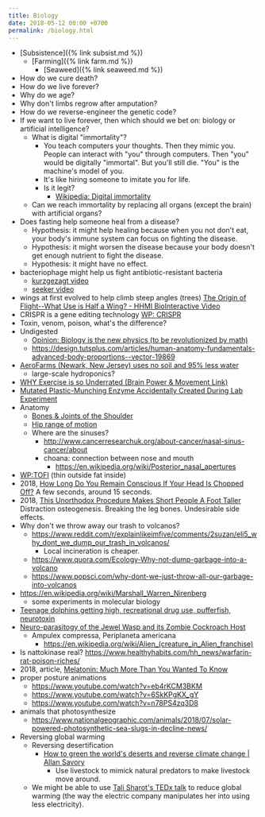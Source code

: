 ```yaml
---
title: Biology
date: 2018-05-12 00:00 +0700
permalink: /biology.html
---
```


- [Subsistence]({% link subsist.md %})
    - [Farming]({% link farm.md %})
        - [Seaweed]({% link seaweed.md %})
- How do we cure death?
- How do we live forever?
- Why do we age?
- Why don't limbs regrow after amputation?
- How do we reverse-engineer the genetic code?
- If we want to live forever, then which should we bet on: biology or artificial intelligence?
    - What is digital "immortality"?
        - You teach computers your thoughts.
        Then they mimic you.
        People can interact with "you" through computers.
        Then "you" would be digitally "immortal".
        But you'll still die.
        "You" is the machine's model of you.
        - It's like hiring someone to imitate you for life.
        - Is it legit?
            - [Wikipedia: Digital immortality](https://en.wikipedia.org/wiki/Digital_immortality)
    - Can we reach immortality by replacing all organs (except the brain) with artificial organs?
- Does fasting help someone heal from a disease?
    - Hypothesis: it might help healing because when you not don't eat, your body's immune system can focus on fighting the disease.
    - Hypothesis: it might worsen the disease because your body doesn't get enough nutrient to fight the disease.
    - Hypothesis: it might have no effect.
- bacteriophage might help us fight antibiotic-resistant bacteria
    - [kurzgezagt video](https://www.youtube.com/watch?v=YI3tsmFsrOg)
    - [seeker video](https://www.youtube.com/watch?v=jTwEVK7TMWI)
- wings at first evolved to help climb steep angles (trees) [The Origin of Flight--What Use is Half a Wing? - HHMI BioInteractive Video](https://www.youtube.com/watch?v=JMuzlEQz3uo)
- CRISPR is a gene editing technology [WP: CRISPR](https://en.wikipedia.org/wiki/CRISPR)
- Toxin, venom, poison, what's the difference?
- Undigested
    - [Opinion: Biology is the new physics (to be revolutionized by math)](https://www.ncbi.nlm.nih.gov/pmc/articles/PMC2868533/)
    - https://design.tutsplus.com/articles/human-anatomy-fundamentals-advanced-body-proportions--vector-19869
- [AeroFarms (Newark, New Jersey) uses no soil and 95% less water](https://www.youtube.com/watch?v=-_tvJtUHnmU)
    - large-scale hydroponics?
- [WHY Exercise is so Underrated (Brain Power & Movement Link)](https://www.youtube.com/watch?v=DsVzKCk066g)
- [Mutated Plastic-Munching Enzyme Accidentally Created During Lab Experiment](https://gizmodo.com/mutated-plastic-munching-enzyme-accidentally-created-du-1825319901)
- Anatomy
    - [Bones & Joints of the Shoulder](https://www.shoulderdoc.co.uk/article/1177)
    - [Hip range of motion](http://www.fpnotebook.com/mobile/Ortho/Exam/HpRngOfMtn.htm)
    - Where are the sinuses?
        - http://www.cancerresearchuk.org/about-cancer/nasal-sinus-cancer/about
        - choana: connection between nose and mouth
            - https://en.wikipedia.org/wiki/Posterior_nasal_apertures
- [WP:TOFI](https://en.wikipedia.org/wiki/TOFI) (thin outside fat inside)
- 2018, [How Long Do You Remain Conscious If Your Head Is Chopped Off?](https://www.youtube.com/watch?v=F21DwTdBrvo)
A few seconds, around 15 seconds.
- 2018, [This Unorthodox Procedure Makes Short People A Foot Taller](https://www.youtube.com/watch?v=ImkuUN2mSdw)
Distraction osteogenesis. Breaking the leg bones. Undesirable side effects.
- Why don't we throw away our trash to volcanos?
    - https://www.reddit.com/r/explainlikeimfive/comments/2suzan/eli5_why_dont_we_dump_our_trash_in_volcanos/
        - Local incineration is cheaper.
    - https://www.quora.com/Ecology-Why-not-dump-garbage-into-a-volcano
    - https://www.popsci.com/why-dont-we-just-throw-all-our-garbage-into-volcanos
- https://en.wikipedia.org/wiki/Marshall_Warren_Nirenberg
    - some experiments in molecular biology
- [Teenage dolphins getting high, recreational drug use, pufferfish, neurotoxin](https://www.youtube.com/watch?v=MFgwUWHnVv8)
- [Neuro-parasitogy of the Jewel Wasp and its Zombie Cockroach Host](https://www.youtube.com/watch?v=ovo_T0KqdYg)
    - Ampulex compressa, Periplaneta americana
        - https://en.wikipedia.org/wiki/Alien_(creature_in_Alien_franchise)
- Is nattokinase real? https://www.healthyhabits.com/hh_news/warfarin-rat-poison-riches/
- 2018, article, [Melatonin: Much More Than You Wanted To Know](https://www.lesswrong.com/posts/E4cKD9iTWHaE7f3AJ/melatonin-much-more-than-you-wanted-to-know)
- proper posture animations
    - https://www.youtube.com/watch?v=eb4rKCM3BKM
    - https://www.youtube.com/watch?v=6SkKPgKX_gY
    - https://www.youtube.com/watch?v=n78PS4zq3D8
- animals that photosynthesize
    - https://www.nationalgeographic.com/animals/2018/07/solar-powered-photosynthetic-sea-slugs-in-decline-news/
- Reversing global warming
    - Reversing desertification
        - [How to green the world's deserts and reverse climate change | Allan Savory](https://www.youtube.com/watch?v=vpTHi7O66pI)
            - Use livestock to mimick natural predators to make livestock move around.
    - We might be able to use [Tali Sharot's TEDx talk](https://www.youtube.com/watch?v=xp0O2vi8DX4) to reduce global warming (the way the electric company manipulates her into using less electricity).
